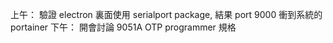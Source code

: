 上午：
	驗證 electron 裏面使用 serialport package, 結果 port 9000 衝到系統的 portainer
下午：
	開會討論 9051A OTP programmer 規格